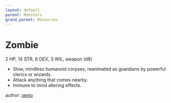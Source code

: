 ```yaml
---
layout: default
parent: Monsters
grand_parent: Resources
---
```


# Zombie
2 HP, 14 STR, 6 DEX, 3 WIL, weapon (d8)
-  Slow, mindless humanoid corpses, reanimated as guardians by  powerful clerics or wizards.
-  Attack anything that comes nearby.
-  Immune to mind altering effects.

author: [xenio](https://xenioinabottle.blogspot.com)
